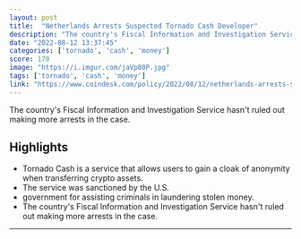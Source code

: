 ```yaml
---
layout: post
title:  "Netherlands Arrests Suspected Tornado Cash Developer"
description: "The country's Fiscal Information and Investigation Service hasn't ruled out making more arrests in the case."
date: "2022-08-12 13:37:45"
categories: ['tornado', 'cash', 'money']
score: 170
image: "https://i.imgur.com/jaVp80P.jpg"
tags: ['tornado', 'cash', 'money']
link: "https://www.coindesk.com/policy/2022/08/12/netherlands-arrests-suspected-tornado-cash-developer/"
---
```


The country's Fiscal Information and Investigation Service hasn't ruled out making more arrests in the case.

## Highlights

- Tornado Cash is a service that allows users to gain a cloak of anonymity when transferring crypto assets.
- The service was sanctioned by the U.S.
- government for assisting criminals in laundering stolen money.
- The country's Fiscal Information and Investigation Service hasn't ruled out making more arrests in the case.

---
